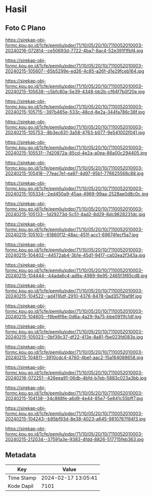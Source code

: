 # Hasil

## Foto C Plano

https://sirekap-obj-formc.kpu.go.id/1cfe/pemilu/pdpr/71/10/05/20/10/7110052010003-20240216-072814--ce50693d-7722-4ba7-8ac4-52e391f1fbf4.jpg

https://sirekap-obj-formc.kpu.go.id/1cfe/pemilu/pdpr/71/10/05/20/10/7110052010003-20240215-105607--65b5299e-ed26-4c85-a26f-d1e29fceb164.jpg

https://sirekap-obj-formc.kpu.go.id/1cfe/pemilu/pdpr/71/10/05/20/10/7110052010003-20240215-105638--c5bfc80a-5e39-4348-bb2b-cf64f7b0f20e.jpg

https://sirekap-obj-formc.kpu.go.id/1cfe/pemilu/pdpr/71/10/05/20/10/7110052010003-20240215-105715--397b465e-533c-48cd-8e2a-344fa786c38f.jpg

https://sirekap-obj-formc.kpu.go.id/1cfe/pemilu/pdpr/71/10/05/20/10/7110052010003-20240215-105753--8b3ec631-3a58-4763-b077-9e541002f041.jpg

https://sirekap-obj-formc.kpu.go.id/1cfe/pemilu/pdpr/71/10/05/20/10/7110052010003-20240215-105531--7d20872a-85cd-4e2a-a0ea-86a00c294405.jpg

https://sirekap-obj-formc.kpu.go.id/1cfe/pemilu/pdpr/71/10/05/20/10/7110052010003-20240215-105418--77eac7e1-ea97-4d97-95b1-776625568c88.jpg

https://sirekap-obj-formc.kpu.go.id/1cfe/pemilu/pdpr/71/10/05/20/10/7110052010003-20240215-105334--2ed450a9-45aa-4969-99aa-2528ae0d8c0c.jpg

https://sirekap-obj-formc.kpu.go.id/1cfe/pemilu/pdpr/71/10/05/20/10/7110052010003-20240215-105133--1d29273d-5c51-4ad2-8d29-8dc9628231dc.jpg

https://sirekap-obj-formc.kpu.go.id/1cfe/pemilu/pdpr/71/10/05/20/10/7110052010003-20240215-105103--61860f12-48ac-451f-acc1-69674fecf5a7.jpg

https://sirekap-obj-formc.kpu.go.id/1cfe/pemilu/pdpr/71/10/05/20/10/7110052010003-20240215-104402--44572ab4-3b1e-45d1-9417-ca02ea2f343a.jpg

https://sirekap-obj-formc.kpu.go.id/1cfe/pemilu/pdpr/71/10/05/20/10/7110052010003-20240215-104444--44ada6c4-ad9a-4989-9e95-2465f3f65cd8.jpg

https://sirekap-obj-formc.kpu.go.id/1cfe/pemilu/pdpr/71/10/05/20/10/7110052010003-20240215-104522--ad4116df-2910-4376-8478-0ad35719af9f.jpg

https://sirekap-obj-formc.kpu.go.id/1cfe/pemilu/pdpr/71/10/05/20/10/7110052010003-20240215-104605--f9be6f6e-0d6a-4a29-9a75-bbe0911fc1df.jpg

https://sirekap-obj-formc.kpu.go.id/1cfe/pemilu/pdpr/71/10/05/20/10/7110052010003-20240215-105023--0bf39c37-df22-413e-8a81-fbe023fd083e.jpg

https://sirekap-obj-formc.kpu.go.id/1cfe/pemilu/pdpr/71/10/05/20/10/7110052010003-20240215-104811--3910cdc4-4760-4bef-aac2-15a164088658.jpg

https://sirekap-obj-formc.kpu.go.id/1cfe/pemilu/pdpr/71/10/05/20/10/7110052010003-20240216-072251--426eea91-06db-4bfd-b7eb-5883c023a3bb.jpg

https://sirekap-obj-formc.kpu.go.id/1cfe/pemilu/pdpr/71/10/05/20/10/7110052010003-20240215-104138--34c868fe-a6d9-4e44-85e7-5e841c55bff7.jpg

https://sirekap-obj-formc.kpu.go.id/1cfe/pemilu/pdpr/71/10/05/20/10/7110052010003-20240215-104243--b95bf93d-8e38-4023-a645-9810767f84f3.jpg

https://sirekap-obj-formc.kpu.go.id/1cfe/pemilu/pdpr/71/10/05/20/10/7110052010003-20240215-212034--37591a3e-9383-4fdd-8826-517715feb363.jpg


## Metadata

| Key        | Value               |
| ---------- | ------------------- |
| Time Stamp | 2024-02-17 13:05:41 |
| Kode Dapil | 7101                |



